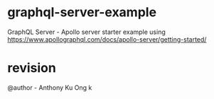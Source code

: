 # graphql-server-example
GraphQL Server - Apollo server starter example using
https://www.apollographql.com/docs/apollo-server/getting-started/

# revision
@author - Anthony Ku Ong
k
